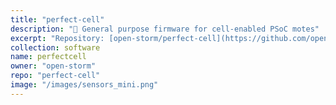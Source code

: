 ```yaml
---
title: "perfect-cell"
description: "🐞 General purpose firmware for cell-enabled PSoC motes"
excerpt: "Repository: [open-storm/perfect-cell](https://github.com/open-storm/perfect-cell)"
collection: software
name: perfectcell
owner: "open-storm"
repo: "perfect-cell"
image: "/images/sensors_mini.png"
---
```


